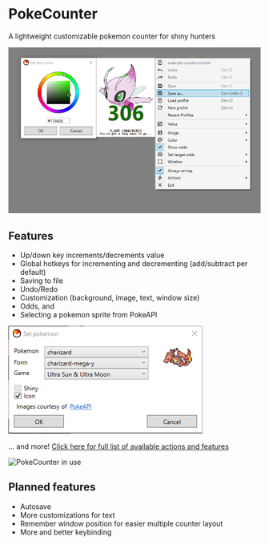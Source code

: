 # PokeCounter
A lightweight customizable pokemon counter for shiny hunters

![Overview of PokeCounter](img/readme/app-overview.png)

## Features

- Up/down key increments/decrements value
- Global hotkeys for incrementing and decrementing (add/subtract per default)
- Saving to file
- Undo/Redo
- Customization (background, image, text, window size)
- Odds, and 
- Selecting a pokemon sprite from PokeAPI

![Pokemon sprite being chosen from PokeAPI popup](img/readme/pokemon-selector.png)

... and more!
[Click here for full list of available actions and features](FEATURES.md)

![PokeCounter in use](img/readme/example.gif)

## Planned features

- Autosave
- More customizations for text
- Remember window position for easier multiple counter layout
- More and better keybinding
